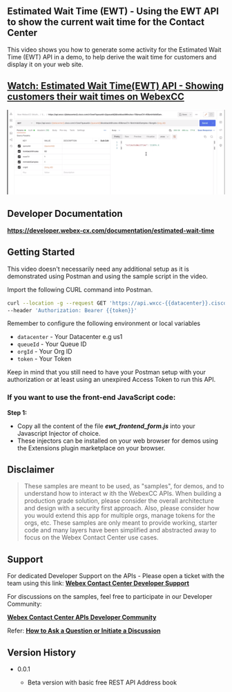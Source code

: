 ## Estimated Wait Time (EWT) - Using the EWT API to show the current wait time for the Contact Center

This video shows you how to generate some activity for the Estimated Wait Time (EWT) API in a demo, to help derive the wait time for customers and display it on your web site.

## [Watch: Estimated Wait Time(EWT) API - Showing customers their wait times on WebexCC](https://app.vidcast.io/share/85acd64a-b413-481c-9070-848d2fadb573)

![EWT Sample](./images/ewt-sample.png)

## Developer Documentation

**https://developer.webex-cx.com/documentation/estimated-wait-time**

## Getting Started

This video doesn't necessarily need any additional setup as it is demonstrated using Postman and using the sample script in the video.

Import the following CURL command into Postman.

```bash
curl --location -g --request GET 'https://api.wxcc-{{datacenter}}.cisco.com/v1/ewt?queueId={{queueId}}&lookbackMinutes=5&maxCV=1&minValidSamples=1&orgId={{orgId}}' \
--header 'Authorization: Bearer {{token}}'
```

Remember to configure the following environment or local variables

- `datacenter` - Your Datacenter e.g us1
- `queueId` - Your Queue ID
- `orgId` - Your Org ID
- `token` - Your Token

Keep in mind that you still need to have your Postman setup with your authorization or at least using an unexpired Access Token to run this API.

### If you want to use the front-end JavaScript code:

**Step 1:**

- Copy all the content of the file _**ewt_frontend_form.js**_ into your Javascript Injector of choice.
- These injectors can be installed on your web browser for demos using the Extensions plugin marketplace on your browser.

## Disclaimer

> These samples are meant to be used, as "samples", for demos, and to understand how to interact w
> ith the WebexCC APIs.
> When building a production grade solution, please consider the overall architecture and design with a security first approach.
> Also, please consider how you would extend this app for multiple orgs, manage tokens for the orgs, etc.
> These samples are only meant to provide working, starter code and many layers have been simplified and abstracted away to focus on the Webex Contact Center use cases.

## Support

For dedicated Developer Support on the APIs - Please open a ticket with the team using this link: **[Webex Contact Center Developer Support](https://developer.webex-cx.com/support)**

For discussions on the samples, feel free to participate in our Developer Community:

**[Webex Contact Center APIs Developer Community](https://community.cisco.com/t5/contact-center/bd-p/j-disc-dev-contact-center)**

Refer: **[How to Ask a Question or Initiate a Discussion](https://community.cisco.com/t5/contact-center/webex-contact-center-apis-developer-community-and-support/m-p/4558270)**

## Version History

- 0.0.1

  - Beta version with basic free REST API Address book

    <!-- * See [commit change]() or See [release history]() -->

